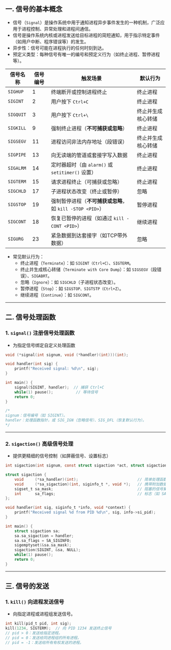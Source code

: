 ## 一. 信号的基本概念
- 信号（`Signal`）是操作系统中用于通知进程异步事件发生的一种机制，广泛应用于进程控制、异常处理和进程间通信。
- 信号是操作系统内核或进程发送给目标进程的简短通知，用于指示特定事件（如用户中断、程序错误等）的发生。
- 异步性：信号可能在进程执行的任何时刻到达。
- 预定义类型：每种信号有唯一的编号和预定义行为（如终止进程、暂停进程等）。


| **信号名称**   | **信号编号** | **触发场景**                                                                 | **默认行为**              |
|----------------|--------------|-----------------------------------------------------------------------------|--------------------------|
| `SIGHUP`       | 1            | 终端断开或控制进程终止                                                     | 终止进程                 |
| `SIGINT`       | 2            | 用户按下 `Ctrl+C`                                                         | 终止进程                 |
| `SIGQUIT`      | 3            | 用户按下 `Ctrl+\`                                                         | 终止并生成核心转储       |
| `SIGKILL`      | 9            | 强制终止进程（**不可捕获或忽略**）                                         | 终止进程                 |
| `SIGSEGV`      | 11           | 进程访问非法内存地址（段错误）                                             | 终止并生成核心转储       |
| `SIGPIPE`      | 13           | 向无读端的管道或套接字写入数据                                             | 终止进程                 |
| `SIGALRM`      | 14           | 定时器超时（由 `alarm()` 或 `setitimer()` 设置）                           | 终止进程                 |
| `SIGTERM`      | 15           | 请求进程终止（可捕获或忽略）                                               | 终止进程                 |
| `SIGCHLD`      | 17           | 子进程状态改变（终止或暂停）                                               | 忽略                     |
| `SIGSTOP`      | 19           | 强制暂停进程（**不可捕获或忽略**，如 `kill -STOP <PID>`）                  | 暂停进程                 |
| `SIGCONT`      | 18           | 恢复已暂停的进程（如通过 `kill -CONT <PID>`）                              | 继续进程                 |
|`SIGURG`        | 23	        |紧急数据到达套接字（如TCP带外数据）	                                          |忽略 | 

- 常见默认行为：
  - 终止进程（`Terminate`）：如 `SIGINT（Ctrl+C）`、`SIGTERM`。
  - 终止并生成核心转储（`Terminate with Core Dump`）：如 `SIGSEGV`（段错误）、`SIGABRT`。
  - 忽略（`Ignore`）：如 `SIGCHLD`（子进程状态改变）。
  - 暂停进程（`Stop`）：如 `SIGSTOP、SIGTSTP（Ctrl+Z）`。
  - 继续进程（`Continue`）：如 `SIGCONT`。

---

## 二. 信号处理函数
### 1. `signal()` 注册信号处理函数
- 为指定信号绑定自定义处理函数
```c
void (*signal(int signum, void (*handler)(int)))(int);

void handler(int sig) {
    printf("Received signal: %d\n", sig);
}

int main() {
    signal(SIGINT, handler);  // 捕获 Ctrl+C
    while(1) pause();          // 等待信号
    return 0;
}

/*
signum：信号编号（如 SIGINT）。
handler：处理函数指针，或 SIG_IGN（忽略信号）、SIG_DFL（恢复默认行为）。
*/
```

---

### 2. `sigaction()` 高级信号处理
- 提供更精细的信号控制（如屏蔽信号、设置标志）

```c
int sigaction(int signum, const struct sigaction *act, struct sigaction *oldact);

struct sigaction {
    void     (*sa_handler)(int);                          // 简单处理函数
    void     (*sa_sigaction)(int, siginfo_t *, void *);   // 携带附加数据的处理函数
    sigset_t sa_mask;                                     // 阻塞的信号集
    int      sa_flags;                                    // 标志（如 SA_SIGINFO、SA_RESTART）
};

void handler(int sig, siginfo_t *info, void *context) {
    printf("Received signal %d from PID %d\n", sig, info->si_pid);
}

int main() {
    struct sigaction sa;
    sa.sa_sigaction = handler;
    sa.sa_flags = SA_SIGINFO;
    sigemptyset(&sa.sa_mask);
    sigaction(SIGINT, &sa, NULL);
    while(1) pause();
    return 0;
}
```
---

## 三. 信号的发送
### 1. `kill()` 向进程发送信号
- 向指定进程或进程组发送信号。

```c
int kill(pid_t pid, int sig);
kill(1234, SIGTERM);  // 向 PID 1234 发送终止信号
// pid > 0：发送给指定进程。
// pid = 0：发送给同进程组的所有进程。
// pid = -1：发送给所有有权发送的进程。
```
